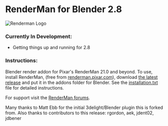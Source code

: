 # RenderMan for Blender 2.8

![Renderman Logo](https://vignette.wikia.nocookie.net/ideas/images/1/1d/Pixar%27s_Renderman_logo.png/revision/latest?cb=20170815230257)

### Currently In Development:

- Getting things up and running for 2.8

### Instructions:

Blender render addon for Pixar's RenderMan 21.0 and beyond. To use, install RenderMan, (free from [renderman.pixar.com](https://renderman.pixar.com/store/intro)), download [the latest release](https://github.com/prman-pixar/RenderManForBlender/releases) and put it in the addons folder for Blender. See the [installation.txt](installation.txt) file for detailed instructions.

For support visit the [RenderMan forums](https://renderman.pixar.com/forum/forumdisplay.php?s=&forumid=166).

Many thanks to Matt Ebb for the initial 3delight/Blender plugin this is forked from.
Also thanks to contributors to this release: rgordon, aek, jdent02, jdbener
